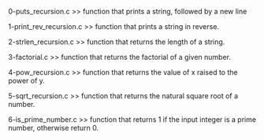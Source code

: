 0-puts_recursion.c >> function that prints a string, followed by a new line

1-print_rev_recursion.c >> function that prints a string in reverse.

2-strlen_recursion.c >> function that returns the length of a string.

3-factorial.c >> function that returns the factorial of a given number.

4-pow_recursion.c >> function that returns the value of x raised to the power of y.

5-sqrt_recursion.c >> function that returns the natural square root of a number.

6-is_prime_number.c >> function that returns 1 if the input integer is a prime number, otherwise return 0.
